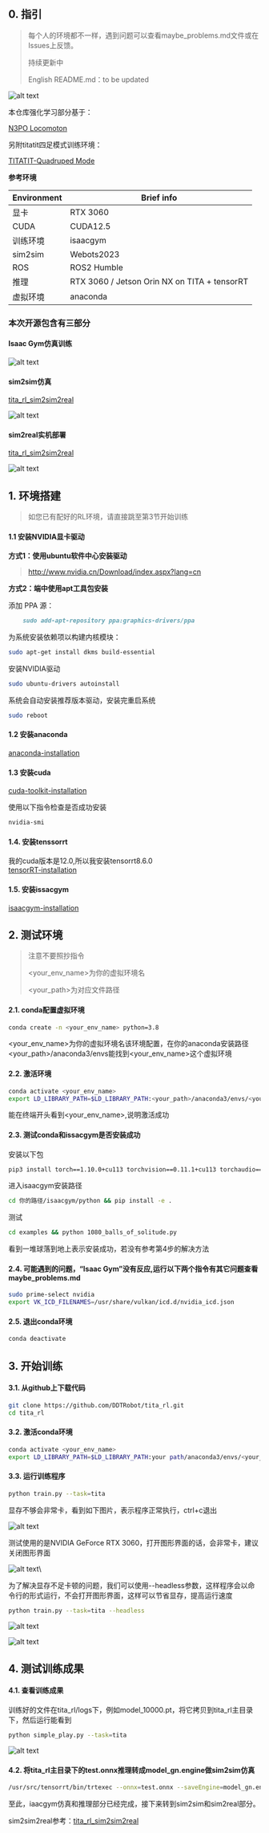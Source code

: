 ## 0. 指引

>每个人的环境都不一样，遇到问题可以查看maybe_problems.md文件或在Issues上反馈。
>
>持续更新中
>
>English README.md：to be updated


![alt text](pictures_videos/output.gif)  

本仓库强化学习部分基于：

[N3PO Locomoton](https://github.com/zeonsunlightyu/LocomotionWithNP3O.git)

另附titatit四足模式训练环境：

[TITATIT-Quadruped Mode](https://github.com/DDTRobot/titatit_rl)

**参考环境**

| Environment        | Brief info   |
| --------   | ----- | 
| 显卡| RTX 3060 |
| CUDA | CUDA12.5 |
| 训练环境 | isaacgym |
| sim2sim| Webots2023 |
| ROS | ROS2 Humble |
| 推理 | RTX 3060 / Jetson Orin NX on TITA + tensorRT|
| 虚拟环境 | anaconda |



### 本次开源包含有三部分  

#### Isaac Gym仿真训练  

![alt text](<pictures_videos/isaac_gym.gif>)
    
#### sim2sim仿真  
        
[tita_rl_sim2sim2real](https://github.com/DDTRobot/tita_rl_sim2sim2real)

![alt text](<pictures_videos/sim_webots.gif>)
#### sim2real实机部署

[tita_rl_sim2sim2real](https://github.com/DDTRobot/tita_rl_sim2sim2real)

![alt text](pictures_videos/real_robot.gif)

## 1. 环境搭建
>如您已有配好的RL环境，请直接跳至第3节开始训练

#### 1.1 安装NVIDIA显卡驱动

**方式1：使用ubuntu软件中心安装驱动**
>http://www.nvidia.cn/Download/index.aspx?lang=cn


**方式2：端中使用apt工具包安装**

添加 PPA 源：  
```markdown
    sudo add-apt-repository ppa:graphics-drivers/ppa  
``` 
为系统安装依赖项以构建内核模块： 
```bash 
sudo apt-get install dkms build-essential  
```  
安装NVIDIA驱动  
```bash 
sudo ubuntu-drivers autoinstall  
```
系统会自动安装推荐版本驱动，安装完重启系统  
```bash 
sudo reboot  
```

#### 1.2 安装anaconda  
[anaconda-installation](https://www.anaconda.com/download/success)  

#### 1.3 安装cuda
[cuda-toolkit-installation](https://developer.nvidia.com/cuda-toolkit-archive)

使用以下指令检查是否成功安装

```bash
nvidia-smi
```

#### 1.4. 安装tenssorrt  
我的cuda版本是12.0,所以我安装tensorrt8.6.0  
[tensorRT-installation](https://developer.nvidia.com/nvidia-tensorrt-8x-download)

#### 1.5. 安装issacgym  
[isaacgym-installation](https://developer.nvidia.com/isaac-gym/download)  

## 2. 测试环境

>注意不要照抄指令
>
><your_env_name>为你的虚拟环境名
>
><your_path>为对应文件路径  


#### 2.1. conda配置虚拟环境
```bash
conda create -n <your_env_name> python=3.8
```
<your_env_name>为你的虚拟环境名该环境配置，在你的anaconda安装路径<your_path>/anaconda3/envs能找到<your_env_name>这个虚拟环境  
#### 2.2. 激活环境
```bash
conda activate <your_env_name>
export LD_LIBRARY_PATH=$LD_LIBRARY_PATH:<your_path>/anaconda3/envs/<your_env_name>/lib
```
能在终端开头看到<your_env_name>,说明激活成功

#### 2.3. 测试conda和issacgym是否安装成功
安装以下包
```bash
pip3 install torch==1.10.0+cu113 torchvision==0.11.1+cu113 torchaudio==0.10.0+cu113 -f https://download.pytorch.org/whl/cu113/torch_stable.html
```
进入isaacgym安装路径
```bash
cd 你的路径/isaacgym/python && pip install -e .  
```
测试
```bash
cd examples && python 1080_balls_of_solitude.py
```
看到一堆球落到地上表示安装成功，若没有参考第4步的解决方法

#### 2.4. 可能遇到的问题，“Isaac Gym”没有反应,运行以下两个指令有其它问题查看maybe_problems.md
```bash
sudo prime-select nvidia
export VK_ICD_FILENAMES=/usr/share/vulkan/icd.d/nvidia_icd.json
```

#### 2.5. 退出conda环境
```bash
conda deactivate
```

## 3. 开始训练

#### 3.1. 从github上下载代码
```bash
git clone https://github.com/DDTRobot/tita_rl.git
cd tita_rl
```
#### 3.2. 激活conda环境   
```bash 
conda activate <your_env_name>
export LD_LIBRARY_PATH=$LD_LIBRARY_PATH:your path/anaconda3/envs/<your_env_name>/lib
```
#### 3.3. 运行训练程序
```bash
python train.py --task=tita 
```
显存不够会非常卡，看到如下图片，表示程序正常执行，ctrl+c退出

![alt text](pictures_videos/image-1.png)
    
测试使用的是NVIDIA GeForce RTX 3060，打开图形界面的话，会非常卡，建议关闭图形界面
    
![alt text](pictures_videos/image-2.png)\
    
为了解决显存不足卡顿的问题，我们可以使用--headless参数，这样程序会以命令行的形式运行，不会打开图形界面，这样可以节省显存，提高运行速度

```bash
python train.py --task=tita --headless
```

![alt text](pictures_videos/image-3.png)  
     
![alt text](pictures_videos/c7f9d78b-e6f7-46a5-b9cc-187ca142d9f5.jpeg)

## 4. 测试训练成果
#### 4.1. 查看训练成果
训练好的文件在tita_rl/logs下，例如model_10000.pt，将它拷贝到tita_rl主目录下，然后运行能看到
```bash
python simple_play.py --task=tita
```
![alt text](<pictures_videos/isaac_gym.gif>)
#### 4.2. 将tita_rl主目录下的test.onnx推理转成model_gn.engine做sim2sim仿真
```bash
/usr/src/tensorrt/bin/trtexec --onnx=test.onnx --saveEngine=model_gn.engine
```
至此，iaacgym仿真和推理部分已经完成，接下来转到sim2sim和sim2real部分。  

sim2sim2real参考：[tita_rl_sim2sim2real](https://github.com/DDTRobot/tita_rl_sim2sim2real)

